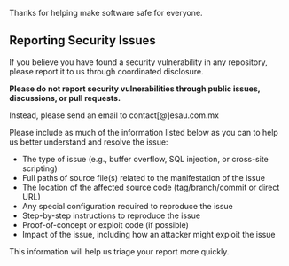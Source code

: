 Thanks for helping make software safe for everyone.

## Reporting Security Issues

If you believe you have found a security vulnerability in any repository, please report it to us through coordinated disclosure.

**Please do not report security vulnerabilities through public issues, discussions, or pull requests.**

Instead, please send an email to contact[@]esau.com.mx

Please include as much of the information listed below as you can to help us better understand and resolve the issue:

  * The type of issue (e.g., buffer overflow, SQL injection, or cross-site scripting)
  * Full paths of source file(s) related to the manifestation of the issue
  * The location of the affected source code (tag/branch/commit or direct URL)
  * Any special configuration required to reproduce the issue
  * Step-by-step instructions to reproduce the issue
  * Proof-of-concept or exploit code (if possible)
  * Impact of the issue, including how an attacker might exploit the issue

This information will help us triage your report more quickly.
